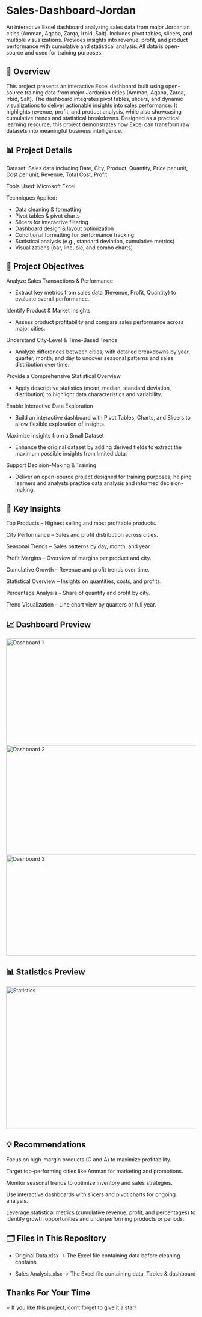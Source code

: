 # Sales-Dashboard-Jordan
An interactive Excel dashboard analyzing sales data from major Jordanian cities (Amman, Aqaba, Zarqa, Irbid, Salt). Includes pivot tables, slicers, and multiple visualizations. Provides insights into revenue, profit, and product performance with cumulative and statistical analysis. All data is open-source and used for training purposes.

## 📌 Overview
This project presents an interactive Excel dashboard built using open-source training data from major Jordanian cities (Amman, Aqaba, Zarqa, Irbid, Salt). The dashboard integrates pivot tables, slicers, and dynamic visualizations to deliver actionable insights into sales performance. It highlights revenue, profit, and product analysis, while also showcasing cumulative trends and statistical breakdowns. Designed as a practical learning resource, this project demonstrates how Excel can transform raw datasets into meaningful business intelligence.

## 📊 Project Details

Dataset:
Sales data including:Date, City, Product, Quantity, Price per unit, Cost per unit, Revenue, Total Cost, Profit

Tools Used: 
Microsoft Excel

Techniques Applied:
- Data cleaning & formatting
- Pivot tables & pivot charts
- Slicers for interactive filtering
- Dashboard design & layout optimization
- Conditional formatting for performance tracking
- Statistical analysis (e.g., standard deviation, cumulative metrics)
- Visualizations (bar, line, pie, and combo charts)

## 🎯 Project Objectives

Analyze Sales Transactions & Performance

- Extract key metrics from sales data (Revenue, Profit, Quantity) to evaluate overall performance.

Identify Product & Market Insights

- Assess product profitability and compare sales performance across major cities.

Understand City-Level & Time-Based Trends

- Analyze differences between cities, with detailed breakdowns by year, quarter, month, and day to uncover seasonal patterns and sales distribution over time.

Provide a Comprehensive Statistical Overview

- Apply descriptive statistics (mean, median, standard deviation, distribution) to highlight data characteristics and variability.

Enable Interactive Data Exploration

- Build an interactive dashboard with Pivot Tables, Charts, and Slicers to allow flexible exploration of insights.

Maximize Insights from a Small Dataset

- Enhance the original dataset by adding derived fields to extract the maximum possible insights from limited data.

Support Decision-Making & Training

- Deliver an open-source project designed for training purposes, helping learners and analysts practice data analysis and informed decision-making.

## 🔑 Key Insights 

Top Products – Highest selling and most profitable products.

City Performance – Sales and profit distribution across cities.

Seasonal Trends – Sales patterns by day, month, and year.

Profit Margins – Overview of margins per product and city.

Cumulative Growth – Revenue and profit trends over time.

Statistical Overview – Insights on quantities, costs, and profits.

Percentage Analysis – Share of quantity and profit by city.

Trend Visualization – Line chart view by quarters or full year.

## 📈 Dashboard Preview

<img width="1249" height="284" alt="Dashboard 1" src="https://github.com/user-attachments/assets/3b7e79ea-b6fb-4f3f-903f-a22527e4b8a7" />



<img width="879" height="292" alt="Dashboard 2" src="https://github.com/user-attachments/assets/e84e0c37-8c47-4cb2-9819-f9ee8359f021" />


<img width="834" height="268" alt="Dashboard 3" src="https://github.com/user-attachments/assets/0fe39a1e-67b7-4acb-9e7a-0857b688762d" />




## 📊 Statistics Preview

<img width="1117" height="380" alt="Statistics" src="https://github.com/user-attachments/assets/3705c914-7794-4882-a476-35adb2793cd5" />





## 💡 Recommendations

Focus on high-margin products (C and A) to maximize profitability.

Target top-performing cities like Amman for marketing and promotions.

Monitor seasonal trends to optimize inventory and sales strategies.

Use interactive dashboards with slicers and pivot charts for ongoing analysis.

Leverage statistical metrics (cumulative revenue, profit, and percentages) to identify growth opportunities and underperforming products or periods.


## 🗂 Files in This Repository

- Original Data.xlsx → The Excel file containing data before cleaning contains

- Sales Analysis.xlsx → The Excel file containing data, Tables & dashboard


## Thanks For Your Time

⭐ If you like this project, don’t forget to give it a star!


